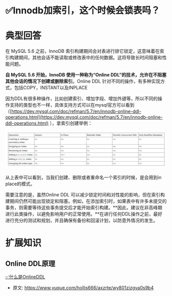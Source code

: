 # ✅Innodb加索引，这个时候会锁表吗？
<!--page header-->

<a name="BmR2l"></a>
# 典型回答

在 MySQL 5.6 之前，InnoDB 索引构建期间会对表进行排它锁定，这意味着在索引构建期间，其他会话不能读取或修改表中的任何数据。这将导致长时间阻塞和性能问题。

**自 MySQL 5.6 开始，InnoDB 使用一种称为“Online DDL”的技术，允许在不阻塞其他会话的情况下创建或删除索引**。Online DDL 针对不同的操作，有多种实现方式，包括COPY，INSTANT以及INPLACE

因为DDL有很多种操作，比如创建索引、增加字段、增加外键等，所以不同的操作支持的类型也不一样，具体支持方式可以在mysql官方可以看到（[https://dev.mysql.com/doc/refman/5.7/en/innodb-online-ddl-operations.html](https://dev.mysql.com/doc/refman/5.7/en/innodb-online-ddl-operations.html) ），拿索引创建举例：

![image.png](./img/HyvoOW72Uj7HznFH/1699088229537-758c4d4a-4363-4d1b-9581-ce8f532d0141-641722.png)

从上表中可以看到，当我们创建、删除或者重命名一个索引的时候，是会用到in place的模式。

需要注意的是，虽然Online DDL 可以减少锁定时间和对性能的影响，但在索引构建期间仍然可能出现锁定和阻塞。例如，在添加索引时，如果表中有许多未提交的事务，则需要等待这些事务提交后才能开始索引构建。**因此，建议在非高峰期进行此类操作，以避免影响用户的正常使用。**在进行任何DDL操作之前，最好进行充分的测试和规划，并且确保有备份和回滚计划，以防意外情况的发生。

<a name="ckkg1"></a>
# 扩展知识

<a name="ff7FM"></a>
## Online DDL原理

[✅什么是OnlineDDL](https://www.yuque.com/hollis666/axzrte/lwxtmggon7ir4zzz?view=doc_embed)




<!--page footer-->
- 原文: <https://www.yuque.com/hollis666/axzrte/wy801zizgya0s9b4>